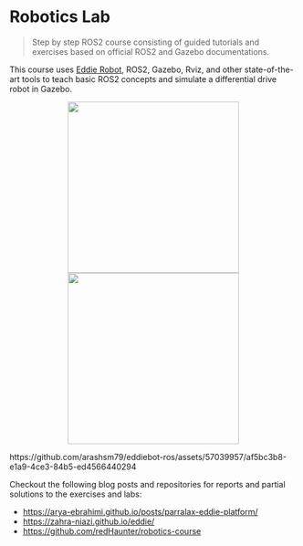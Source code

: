 # Robotics Lab
> Step by step ROS2 course consisting of guided tutorials and exercises based on official ROS2 and Gazebo documentations.

This course uses [Eddie Robot](https://github.com/arashsm79/eddiebot-ros), ROS2, Gazebo, Rviz, and other state-of-the-art tools to teach basic ROS2 concepts and simulate a differential drive robot in Gazebo.

<p align="center">
  <img width=300 src="https://github.com/arashsm79/eddiebot-ros/assets/57039957/0ad1ecc0-379b-4573-b4df-2ff19c9f3b11">
  <img width=300 src="https://github.com/arashsm79/eddiebot-ros/assets/57039957/614b664d-cd14-4ce0-a521-4574d89518ae">
</p>
https://github.com/arashsm79/eddiebot-ros/assets/57039957/af5bc3b8-e1a9-4ce3-84b5-ed4566440294

Checkout the following blog posts and repositories for reports and partial solutions to the exercises and labs:
- https://arya-ebrahimi.github.io/posts/parralax-eddie-platform/
- https://zahra-niazi.github.io/eddie/
- https://github.com/redHaunter/robotics-course
